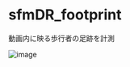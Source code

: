 # sfmDR_footprint

動画内に映る歩行者の足跡を計測

![image](https://user-images.githubusercontent.com/28588776/87770742-62e4e000-c85a-11ea-86f8-afedf73b0c3b.png)
